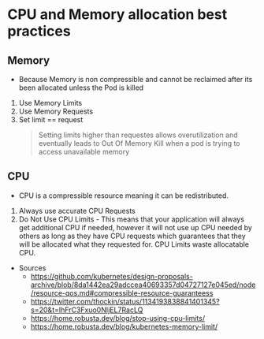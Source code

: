 # CPU and Memory allocation best practices
## Memory
- Because Memory is non compressible and cannot be reclaimed after its been allocated unless the Pod is killed
1. Use Memory Limits
2. Use Memory Requests
3. Set limit == request
    > Setting limits higher than requestes allows overutilization and eventually leads to Out Of Memory Kill when a pod is trying to access unavailable memory

## CPU
- CPU is a compressible resource meaning it can be redistributed.
1. Always use accurate CPU Requests
2. Do Not Use CPU Limits - This means that your application will always get additional CPU if needed, however it will not use up CPU needed by others as long as they have CPU requests which guarantees that they will be allocated what they requested for. CPU Limits waste allocatable CPU. 


- Sources
    - https://github.com/kubernetes/design-proposals-archive/blob/8da1442ea29adccea40693357d04727127e045ed/node/resource-qos.md#compressible-resource-guaranteess
    - https://twitter.com/thockin/status/1134193838841401345?s=20&t=IhFrC3Fxuo0NIjEL7RacLQ
    - https://home.robusta.dev/blog/stop-using-cpu-limits/
    - https://home.robusta.dev/blog/kubernetes-memory-limit/
